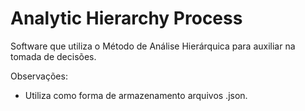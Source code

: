 # Analytic Hierarchy Process
Software que utiliza o Método de Análise Hierárquica para auxiliar na tomada de decisões.

Observações:
- Utiliza como forma de armazenamento arquivos .json.
